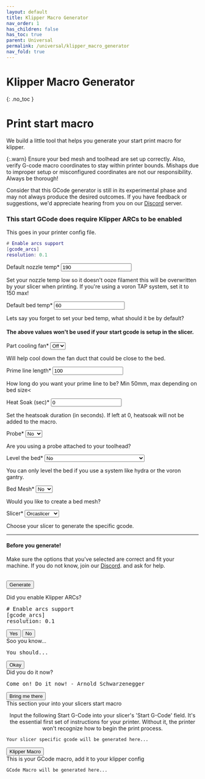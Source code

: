 ```yaml
---
layout: default
title: Klipper Macro Generator
nav_order: 1
has_children: false
has_toc: true
parent: Universal
permalink: /universal/klipper_macro_generator
nav_fold: true
---
```



# <i class="bi bi-calculator"></i> Klipper Macro Generator
{: .no_toc }


# Print start macro

We build a little tool that helps you generate your start print macro for klipper.

{:.warn}
Ensure your bed mesh and toolhead are set up correctly. Also, verify G-code macro coordinates to stay within printer bounds. Mishaps due to improper setup or misconfigured coordinates are not our responsibility. Always be thorough!


Consider that this GCode generator is still in its experimental phase and may not always produce the desired outcomes. If you have feedback or suggestions, we'd appreciate hearing from you on our [<i class="bi bi-discord"></i> Discord](https://discord.gg/zerog) server.


### This start GCode does require Klipper ARCs to be enabled
This goes in your printer config file.

```lua
# Enable arcs support
[gcode_arcs]
resolution: 0.1
```

<div class="code-example" markdown="1">
<form>

Default nozzle temp*
<input type="number" id="extruderTemp" value="190" class="list_dark">
<div class="fs-3 fw-300">Set your nozzle temp low so it doesn't ooze filament this will be overwritten by your slicer when printing. If you're using a voron TAP system, set it to 150 max!</div>

Default bed temp*
<input type="number" id="bedTemp" value="60" class="list_dark">
<div class="fs-3 fw-300">Lets say you forget to set your bed temp, what should it be by default?</div>
<h4>The above values won't be used if your start gcode is setup in the slicer.</h4>

Part cooling fan*
<select class="list_dark" id="enablePartFan">
    <option value="no">Off</option>
    <option value="yes">On</option>
</select>
<div class="fs-3 fw-300">Will help cool down the fan duct that could be close to the bed.</div>

Prime line length*
<input type="number" id="primeMoveLength" value="100" class="list_dark" min="50">
<div class="fs-3 fw-300">How long do you want your prime line to be? Min 50mm, max depending on bed size<</div>

Heat Soak (sec)*
<input type="number" id="heatsoakTime" value="0" class="list_dark" min="0">
<div class="fs-3 fw-300">Set the heatsoak duration (in seconds). If left at 0, heatsoak will not be added to the macro.</div>

Probe*
<select class="list_dark" id="probe">
    <option value="no">No</option>
    <option value="yes">Yes</option>
</select>
<div class="fs-3 fw-300">Are you using a probe attached to your toolhead?</div>

Level the bed*
<select class="list_dark" id="leveling">
    <option value="None">No</option>
    <option value="Z tilt adjust">3 Point leveling (Hydra etc...)</option>
    <option value="Quad Gantry Level">4 Point leveling (Voron 2.4, flying gantry)</option>
</select>
<div class="fs-3 fw-300">You can only level the bed if you use a system like hydra or the voron gantry.</div>

<label for="bedMeshCalibrate">Bed Mesh* </label>
<select class="list_dark" id="bedMeshCalibrate">
    <option value="no">No</option>
    <option value="yes">Yes</option>
</select>
<div class="fs-3 fw-300">Would you like to create a bed mesh?</div>

<label for="slicerSelection">Slicer*</label>
<select class="list_dark" id="slicerSelection">
    <option value="Orcaslicer">Orcaslicer</option>
    <option value="Prusaslicer">Prusaslicer</option>
    <option value="Simplify 3D">Simplify 3D</option>
    <option value="Superslicer">Superslicer</option>
    <option value="Cura">Cura</option>
</select>
<div class="fs-3 fw-300">Choose your slicer to generate the specific gcode.</div>

<hr>

<h4>Before you generate!</h4>
Make sure the options that you've selected are correct and fit your machine. If you do not know, join our <a href="https://discord.gg/zerog" target="_blank"><i class="bi bi-discord"></i> Discord</a>. and ask for help.<br/><br/>

<button class="btn" type="button" onclick="generateMacro(); parent.location='#gcode_box_arcs'">Generate</button>
<br/>
</form>
</div>

<div id="gcode_box_arcs" class="gcodebox__item">
    <div onclick="location.href='##';" class="background_close"></div>
    <div class="content">
        <div class="titlebar"></div>
        <a href="##" class="close"></a>
        <div class="infobar">Did you enable Klipper ARCs?</div>
            <div class="language-lua highlighter-rouge">
                <div class="highlight">
                    <pre class="highlight"># Enable arcs support<br/>[gcode_arcs]<br/>resolution: 0.1</pre>
                </div>
            </div>
        <div class="infobar"><button class="btn" onClick="parent.location='#gcode_box'" type="button">Yes <i class="bi bi-check-lg"></i></button> <button class="btn" onClick="parent.location='#gcode_box_arcs_sh'" type="button">No <i class="bi bi-x-lg"></i></button></div>
    </div>
</div>

<div id="gcode_box_arcs_sh" class="gcodebox__item">
    <div onclick="location.href='##';" class="background_close"></div>
    <div class="content">
        <div class="titlebar"></div>
        <a href="##" class="close"></a>
        <div class="infobar">Soo you know...</div>
            <div class="language-lua highlighter-rouge">
                <div class="highlight">
                    <pre class="highlight">You should...</pre>
                </div>
            </div>
        <div class="infobar"><button class="btn" onClick="parent.location='#gcode_box_arcs_sh2'" type="button">Okay <i class="bi bi-check-lg"></i></button></div>
    </div>
</div>

<div id="gcode_box_arcs_sh2" class="gcodebox__item">
    <div onclick="location.href='##';" class="background_close"></div>
    <div class="content">
        <div class="titlebar"></div>
        <a href="##" class="close"></a>
        <div class="infobar">Did you do it now?</div>
            <div class="language-lua highlighter-rouge">
                <div class="highlight">
                    <pre class="highlight">Come on! Do it now! - Arnold Schwarzenegger</pre>
                </div>
            </div>
        <div class="infobar"><button class="btn" onClick="parent.location='#gcode_box_arcs'" type="button">Bring me there</button></div>
    </div>
</div>


<div id="gcode_box" class="gcodebox__item">
    <div onclick="location.href='##';" class="background_close"></div>
    <div class="content">
        <div class="titlebar"></div>
        <a href="##" class="close"></a>
        <div class="infobar">This section your into your slicers start macro</div>
        <p class="fs-3 fw-300" style="text-align:center;">Input the following Start G-Code into your slicer's 'Start G-Code' field. It's the essential first set of instructions for your printer. Without it, the printer won't recognize how to begin the print process.</p>
        <p>
            <div class="language-lua highlighter-rouge">
                <div class="highlight">
                    <pre class="highlight"><code id="output_slicer">Your slicer specific gcode will be generated here...</code></pre>
                </div>
            </div>
        </p>
        <div class="infobar"><button class="btn" onClick="parent.location='#gcode_box_slicer'" type="button">Klipper Macro <i class="bi bi-text-indent-left"></i></button></div>
    </div>
</div>

<div id="gcode_box_slicer" class="gcodebox__item">
    <div onclick="location.href='##';" class="background_close"></div>
    <div class="content">
        <div class="titlebar"></div>
        <a href="##" class="close"></a>
        <div class="infobar">This is your GCode macro, add it to your klipper config</div>
        <p style="max-width: 42em; min-width: 40em;">
            <div class="language-lua highlighter-rouge">
                <div class="highlight">
                    <pre class="highlight"><code id="output">GCode Macro will be generated here...</code></pre>
                </div>
            </div>
        </p>
    </div>
</div>

<script src="../../../scripts/macro_generators/print_start_generator.js"></script>